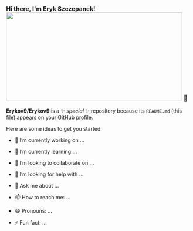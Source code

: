 ### Hi there, I'm Eryk Szczepanek! <img src="https://giphy.com/embed/xT9IgG50Fb7Mi0prBC" width="480" height="240" frameBorder="0" class="giphy-embed" allowFullScreen></img> 👋


**Erykov9/Erykov9** is a ✨ _special_ ✨ repository because its `README.md` (this file) appears on your GitHub profile.

Here are some ideas to get you started:

- 🔭 I’m currently working on ...

- 🌱 I’m currently learning ...
- 👯 I’m looking to collaborate on ...
- 🤔 I’m looking for help with ...
- 💬 Ask me about ...
- 📫 How to reach me: ...
- 😄 Pronouns: ...
- ⚡ Fun fact: ...

